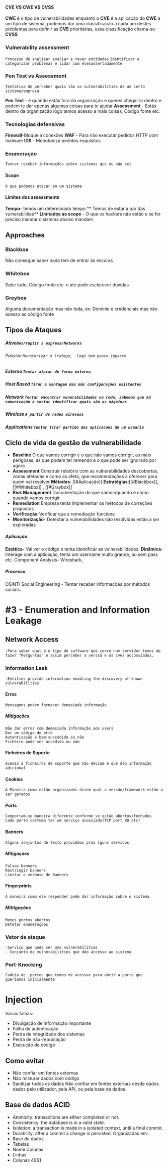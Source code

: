 
#### CVE VS CWE VS CVSS
**CWE** é o tipo de vulnerabilidades enquanto o **CVE** é a aplicação do **CWE** a  um tipo de sistema,  podemos dar uma classificação a cada um destes problemas para definir as **CVE** prioritárias, essa classificação chama-se **CVSS**
### Vulnerability assessment 
`Processo de analizar evaliar e rever entidades`
`Identificar e categorizar problemas e lidar com elesassertadamente `

### Pen Test vs Assessment
`Tentativa de perceber quais são as vulnerabilities de um certo sistema/empresa`

**Pen Test** - é quando estás fora da organização e queres chegar la dentro e podem te dar apenas algumas coisas para te ajudar
**Assessment** -  Estás dentro da organização logo temos  acesso a mais coisas, Código fonte etc.

### Tecnologias defensivas

**Firewall**-Bloqueia conexões 
**WAF** - Para não executar pedidos HTTP  com malware
**IDS** - Monotoniza pedidos esquisitos 

### Enumeração
`Tentar receber informações sobre sistemas que eu não sei`
####  Scope 
`O que podemos atacar em um sistema`

#### Limites dos assessments
**Tempo**- temos um determinado tempo
** Temos de estar a par das vulnerabilities** 
**Limitados ao scope** - O que os hackers não estão e se for preciso mandar o sistema abaixo mandam 

## Approaches
### Blackbox
Não consegue saber nada tem de entrar ás escuras
### Whitebox
Sabe tudo, Código fonte etc. e até pode esclarecer duvidas

### Greybox
Alguma documentação mas não toda, ex:  Domínio e credenciais mas não acesso ao código fonte
## Tipos de Ataques 
##### Ativo`Desrruptir a espresa/Networks` 
###### Passivo ``Monotorizar o trafego,  logo tem pouco impacto``
##### Externo `Tentar atacar de forma externa`
##### Host Based `Tirar a vantagem das más configurações existentes`
##### Network `Tentar encontrar vunerabilidades na rede, sabemos que há comunicação e tentar identificar quais são as máquinas`
##### Wireless `A partir de redes wireless`
##### **Applications** `Tentar tirar partido das aplicacoes de um usuario`

## Ciclo de vida de gestão de vulnerabilidade
- **Baseline** O que vamos corrigir e o que não vamos corrigir, as mais perigosas,  as que podem ter remendo e o que pode ser ignorado por agora
- **Assessment** Construir relatório com as vulnerabilidades descobertas, zonas afetadas e como as afeta, que recomendações a oferecer para quem vai resolver **Métodos**: [[#Aplicação]] **Estratégias**:[[#Blackbox]], [[#Whitebox]] , [[#Graybox]]
- **Risk Management** Documentação do que vamos/quando e como quando vamos corrigir
- **Remediation** Empresa tenta implementar os métodos de correções propostos
- **Verificação**-Verificar que a remediação funciona
- **Monitorização**- Detectar a vulnerabilidades não resolvidas estão a ser exploradas

##### Aplicação
**Estática**- Vai ver o código e tenta identificar as vulnerabilidades.
**Dinâmica**- Interage com a aplicação, tenta um username muito grande, ou sem pass etc.
Component Analysis- Wireshark,  

##### Processo
OSINT/ Social Engineering - Tentar receber informações por métodos sociais. 

# #3 - Enumeration and Information Leakage

## Network Access
	-Para saber qual é o tipo de software que corre num servidor temos de fazer "Perguntas" e assim perceber a verssã e os cves accossiados.

### Information Leak
	-Entities provide information enabling the discovery of known vulnerabilities
#### Erros
	Mensagens podem fornecer demasiada informação
##### Mitigações 
	Não dar erros com demasiada informação aos users
	Dar um código de erro 
	Autenticação é bem-succedido ou não
	Ficheiro pode ser accedido ou não

#### Ficheiros de Suporte 
	Acesso a ficheiros de suporte que não deviam e que dão informação adicional

#### Cookies
	A Maneira como estão organizados dizem qual a versão/framework estão a ser gerados

#### Ports
	Comportam-se maneira diferente conforme se estão abertos/fechados
	Cada porto costuma ter um serviço acossiado(TCP port 88 etc)

#### Banners 
	Alguns conjuntos de texto providdos proa lguns servicos
##### Mitigações
	Falsos banners
	Restringir banners
	Limitar o verbose de Banners

#### Fingerprints
	A maneira como ele responder pode dar informação sobre o sistema

##### Mititgações 
	Menos portos abertos
	Detetar enumerações

#### 
### Vetor de ataque
	-Serviço que pode ser uma vulnerabilities
	- Conjunto de vulnerabilities que dão accesso ao sistema

### Port-Knocking 
	Cadeia de  portos que temos de acessar para abrir a porta qeu queriamos inicialmente

# Injection 
Várias falhas:
- Divulgação de informação importante
- Falha de autenticação
- Perda de integridade dos sistemas
- Perda de não-repudiação
- Execução de código
## Como evitar
- Não confiar em fontes externas
- Não misturar dados com código
- Sanitizar todos os dados
  Não confiar em fontes externas desde dados dados pelo utilizador, pela API, ou pela base de dados.

## Base de dados ACID
- Atomicity: transactions are either completed or not.
-  Consistency: the database is in a valid state.
-  Isolation: a transaction is made in a isolated context, until a final commit.
- Durability: after a commit a change is persisted.
Organizadas em:
- Base de dados
- Tabelas
- Nome Colunas
- Linhas
- Colunas
4961